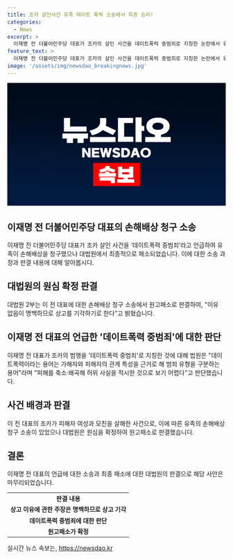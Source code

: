```yaml
---
title: 조카 살인사건 유족 데이트 폭력 소송에서 최종 승리!
categories:
  - News
excerpt: >
  이재명 전 더불어민주당 대표가 조카의 살인 사건을 데이트폭력 중범죄로 지칭한 논란에서 유족 손해배상 소송에서 대법원이 원고패소 결정했다. 대법원은 상고이유 명백하지 않아 기각했다. 이 전 대표는 조카가 2006년 살인한 사실을 앞세워 1억원 손해배상을 청구당했으나 법원은 데이트폭력 용어는 범죄 유형 구분에 활용되는 것으로 허위사실로 보기 어렵다며 기각했다. 사건은 대선 전 논란이 되고 있다. (단어수: 112)
feature_text: >
  이재명 전 더불어민주당 대표가 조카의 살인 사건을 데이트폭력 중범죄로 지칭한 논란에서 유족 손해배상 소송에서 대법원이 원고패소 결정했다. 대법원은 상고이유 명백하지 않아 기각했다. 이 전 대표는 조카가 2006년 살인한 사실을 앞세워 1억원 손해배상을 청구당했으나 법원은 데이트폭력 용어는 범죄 유형 구분에 활용되는 것으로 허위사실로 보기 어렵다며 기각했다. 사건은 대선 전 논란이 되고 있다. (단어수: 112)
image: '/assets/img/newsdao_breakingnews.jpg'
---
```


<p><img src="/assets/img/newsdao_breakingnews.jpg" alt="koreaapp 속보" /></p>

<h2 data-ke-size="size26">이재명 전 더불어민주당 대표의 손해배상 청구 소송</h2>

<p data-ke-size="size16">이재명 전 더불어민주당 대표가 조카 살인 사건을 ‘데이트폭력 중범죄’라고 언급하여 유족이 손해배상을 청구했으나 대법원에서 최종적으로 패소되었습니다. 이에 대한 소송 과정과 판결 내용에 대해 알아봅시다.</p>

<h2 data-ke-size="size24">대법원의 원심 확정 판결</h2>

<p data-ke-size="size16">대법원 2부는 이 전 대표에 대한 손해배상 청구 소송에서 원고패소로 판결하여, "이유 없음이 명백하므로 상고를 기각하기로 한다"고 밝혔습니다.</p>

<h2 data-ke-size="size24">이재명 전 대표의 언급한 '데이트폭력 중범죄'에 대한 판단</h2>

<p data-ke-size="size16">이재명 전 대표가 조카의 범행을 '데이트폭력 중범죄'로 지칭한 것에 대해 법원은 "데이트폭력이라는 용어는 가해자와 피해자의 관계 특성을 근거로 해 범죄 유형을 구분하는 용어"라며 "피해를 축소·왜곡해 허위 사실을 적시한 것으로 보기 어렵다"고 판단했습니다.</p>

<h2 data-ke-size="size24">사건 배경과 판결</h2>

<p data-ke-size="size16">이 전 대표의 조카가 피해자 여성과 모친을 살해한 사건으로, 이에 따른 유족의 손해배상 청구 소송이 있었으나 대법원은 원심을 확정하여 원고패소로 판결했습니다.</p>

<h2 data-ke-size="size24">결론</h2>

<p data-ke-size="size16">이재명 전 대표의 언급에 대한 소송과 최종 패소에 대한 대법원의 판결으로 해당 사안은 마무리되었습니다.</p>

<table>
    <tbody>
        <tr>
            <td style="text-align: center; height: 17px;"><b>판결 내용</b></td>
        </tr>
        <tr>
            <td style="text-align: center; height: 17px;"><b>상고 이유에 관한 주장은 명백하므로 상고 기각</b></td>
        </tr>
        <tr>
            <td style="text-align: center; height: 17px;"><b>데이트폭력 중범죄에 대한 판단</b></td>
        </tr>
        <tr>
            <td style="text-align: center; height: 17px;"><b>원고패소가 확정</b></td>
        </tr>
    </tbody>
</table>
실시간 뉴스 속보는, <a href="https://newsdao.kr" rel="dofollow">https://newsdao.kr</a>



